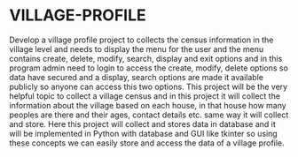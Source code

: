 # VILLAGE-PROFILE

Develop a village profile project to collects the census information in the village level and needs to display the menu for the user and the menu contains create, delete, modify, search, display and exit options and in this program admin need to login to access the create, modify, delete options so data have secured and a display, search options are made it available publicly so anyone can access this two options.
This project will be the very helpful topic to collect a village census and in this project it will collect the information about the village based on each house, in that house how many peoples are there and their ages, contact details etc. same way it will collect and store.
Here this project will collect and stores data in database and it will be implemented in Python with database and GUI like tkinter so using these concepts we can easily store and access the data of a village profile.
